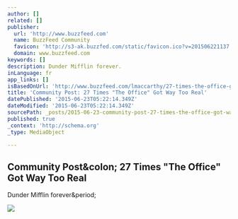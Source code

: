 ```yaml
---
author: []
related: []
publisher:
  url: 'http://www.buzzfeed.com'
  name: BuzzFeed Community
  favicon: 'http://s3-ak.buzzfed.com/static/favicon.ico?v=201506221137'
  domain: www.buzzfeed.com
keywords: []
description: Dunder Mifflin forever.
inLanguage: fr
app_links: []
isBasedOnUrl: 'http://www.buzzfeed.com/lmaccarthy/27-times-the-office-got-way-way-too-real-a4cp#.iuXxM3ZOj'
title: 'Community Post: 27 Times "The Office" Got Way Too Real'
datePublished: '2015-06-23T05:22:14.349Z'
dateModified: '2015-06-23T05:22:14.349Z'
sourcePath: _posts/2015-06-23-community-post-27-times-the-office-got-way-too-real.md
published: true
_context: 'http://schema.org'
_type: MediaObject

---
```

<article style=""><h1>Community Post&amp;colon; 27 Times "The Office" Got Way Too Real</h1><p>Dunder Mifflin forever&amp;period;</p><img src="http://s3-ak.buzzfeed.com/static/2015-06/1/11/social_promotion/webdr03/facebook-social-promotion-30291-1433171224-1.png" /></article>
